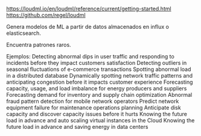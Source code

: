 https://loudml.io/en/loudml/reference/current/getting-started.html
https://github.com/regel/loudml

Genera modelos de ML a partir de datos almacenados en influx o elasticsearch.

Encuentra patrones raros.

Ejemplos:
Detecting abnormal dips in user traffic and responding to incidents before they impact customers satisfaction
Detecting outliers in seasonal fluctuations of e-commerce transactions
Spotting abnormal load in a distributed database
Dynamically spotting network traffic patterns and anticipating congestion before it impacts customer experience
Forecasting capacity, usage, and load imbalance for energy producers and suppliers
Forecasting demand for inventory and supply chain optimization
Abnormal fraud pattern detection for mobile network operators
Predict network equipment failure for maintenance operations planning
Anticipate disk capacity and discover capacity issues before it hurts
Knowing the future load in advance and auto scaling virtual instances in the Cloud
Knowing the future load in advance and saving energy in data centers

